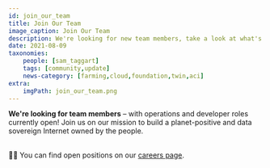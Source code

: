 ```yaml
---
id: join_our_team
title: Join Our Team
image_caption: Join Our Team
description: We're looking for new team members, take a look at what's open!
date: 2021-08-09
taxonomies:
    people: [sam_taggart]
    tags: [community,update]
    news-category: [farming,cloud,foundation,twin,aci]
extra:
    imgPath: join_our_team.png
---
```


**We're looking for team members** – with operations and developer roles currently open! Join us on our mission to build a planet-positive and data sovereign Internet owned by the people.
<br/>
<br/>

👩‍💻 You can find open positions on our [careers page](https://threefold.io/careers).
